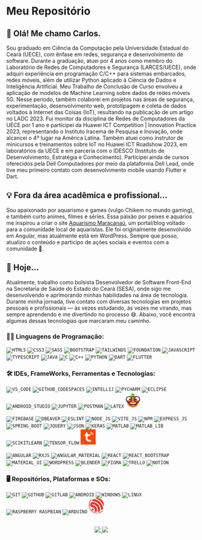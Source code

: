 
# Meu Repositório

## 👋 Olá! Me chamo Carlos.
Sou graduado em Ciência da Computação pela Universidade Estadual do Ceará (UECE), com ênfase em redes, segurança e desenvolvimento de software. Durante a graduação, atuei por 4 anos como membro do Laboratório de Redes de Computadores e Segurança (LARCES/UECE), onde adquiri experiência em programação C/C++ para sistemas embarcados, redes móveis, além de utilizar Python aplicado à Ciência de Dados e Inteligência Artificial.
Meu Trabalho de Conclusão de Curso envolveu a aplicação de modelos de Machine Learning sobre dados de redes móveis 5G. Nesse período, também colaborei em projetos nas áreas de segurança, experimentação, desenvolvimento web, prototipagem e coleta de dados voltados à Internet das Coisas (IoT), resultando na publicação de um artigo no LADC 2023.
Fui monitor da disciplina de Redes de Computadores da UECE por 1 ano e participei da Huawei ICT Competition | Innovation Practice 2023, representando o Instituto Iracema de Pesquisa e Inovação, onde alcancei o 4º lugar na América Latina. Também atuei como instrutor de minicursos e treinamentos sobre IoT no Huawei ICT Roadshow 2023, em laboratórios da UECE e em parceria com o IDESCO (Instituto de Desenvolvimento, Estratégia e Conhecimento).
Participei ainda de cursos oferecidos pela Dell Computadores por meio da plataforma Dell Lead, onde tive meu primeiro contato com desenvolvimento mobile usando Flutter e Dart.

## 💡 Fora da área acadêmica e profissional...
Sou apaixonado por aquarismo e games (vulgo Chikem no mundo gaming), e também curto animes, filmes e séries. Essa paixão por peixes e aquários me inspirou a criar o site [Aquarismo Maracanaú](https://aquarismomaracanau.com.br/), um portal/blog voltado para a comunidade local de aquaristas. Ele foi originalmente desenvolvido em Angular, mas atualmente está em WordPress. Sempre que posso, atualizo o conteúdo e participo de ações sociais e eventos com a comunidade 🐠.

## 🚀 Hoje...
Atualmente, trabalho como bolsista Desenvolvedor de Software Front-End na Secretaria de Saúde do Estado do Ceará (SESA), onde sigo me desenvolvendo e aprimorando minhas habilidades na área de tecnologia.
Durante minha jornada, tive contato com diversas tecnologias em projetos pessoais e profissionais — às vezes estudando, às vezes me virando, mas sempre aprendendo e me divertindo no processo 😅. Abaixo, você encontra algumas dessas tecnologias que marcaram meu caminho.

### 👨‍💻 Linguagens de Programação:

<code><img width="40px" src="https://cdn.jsdelivr.net/gh/devicons/devicon/icons/html5/html5-original-wordmark.svg" title = "HTML5"/></code>
<code><img width="40px" src="https://cdn.jsdelivr.net/gh/devicons/devicon/icons/css3/css3-original-wordmark.svg" title = "CSS3"/></code>
<code><img width="40px" src="https://cdn.jsdelivr.net/gh/devicons/devicon@latest/icons/sass/sass-original.svg" title = "SASS"/></code>
<code><img width="40px" src="https://cdn.jsdelivr.net/gh/devicons/devicon@latest/icons/bootstrap/bootstrap-original.svg" title = "BOOTSTRAP"/></code>
<code><img width="40px" src="https://cdn.jsdelivr.net/gh/devicons/devicon@latest/icons/tailwindcss/tailwindcss-original.svg" title = "TAILWINDS"/></code>
<code><img width="40px" src="https://cdn.jsdelivr.net/gh/devicons/devicon@latest/icons/foundation/foundation-original.svg" title = "FOUNDATION"/></code>
<code><img width="40px" src="https://cdn.jsdelivr.net/gh/devicons/devicon/icons/javascript/javascript-original.svg" title = "JAVASCRIPT"/></code>
<code><img width="40px" src="https://cdn.jsdelivr.net/gh/devicons/devicon@latest/icons/typescript/typescript-original.svg" title = "TYPESCRIPT"/></code>
<code><img width="40px" src="https://cdn.jsdelivr.net/gh/devicons/devicon/icons/java/java-original.svg" title = "JAVA"/></code>
<code><img width="40px" src="https://cdn.jsdelivr.net/gh/devicons/devicon@latest/icons/c/c-original.svg" title = "C"/></code>
<code><img width="40px" src="https://cdn.jsdelivr.net/gh/devicons/devicon@latest/icons/cplusplus/cplusplus-original.svg" title = "C++"/></code>
<code><img width="40px" src="https://cdn.jsdelivr.net/gh/devicons/devicon@latest/icons/python/python-original.svg" title = "PYTHON"/></code>
<code><img width="40px" src="https://cdn.jsdelivr.net/gh/devicons/devicon@latest/icons/dart/dart-original.svg" title = "DART"/></code>
<code><img width="40px" src="https://cdn.jsdelivr.net/gh/devicons/devicon@latest/icons/flutter/flutter-original.svg" title = "FLUTTER"/></code>


### 🛠 IDEs, FrameWorks, Ferramentas e Tecnologias: 

<code><img width="40px" src="https://cdn.jsdelivr.net/gh/devicons/devicon@latest/icons/vscode/vscode-original.svg" title = "VS_CODE"/></code>
<code><img width="40px" src="https://cdn.jsdelivr.net/gh/devicons/devicon@latest/icons/githubcodespaces/githubcodespaces-original.svg" title = "GITHUB_CODESPACES"/></code>
<code><img width="40px" src="https://cdn.jsdelivr.net/gh/devicons/devicon@latest/icons/intellij/intellij-original.svg" title = "INTELLIJ"/></code>
<code><img width="40px" src="https://cdn.jsdelivr.net/gh/devicons/devicon@latest/icons/pycharm/pycharm-original.svg" title = "PYCHARM"/></code>
<code><img width="40px" src="https://cdn.jsdelivr.net/gh/devicons/devicon@latest/icons/eclipse/eclipse-original.svg" title = "ECLIPSE"/></code>
<code><img width="40px" src="https://cdn.jsdelivr.net/gh/devicons/devicon@latest/icons/androidstudio/androidstudio-original.svg" title = "ANDROID_STUDIO"/></code>
<code><img width="40px" src="https://cdn.jsdelivr.net/gh/devicons/devicon@latest/icons/jupyter/jupyter-original-wordmark.svg" title = "JUPYTER"/></code>
<code><img width="40px" src="https://cdn.jsdelivr.net/gh/devicons/devicon@latest/icons/postman/postman-original.svg" title = "POSTMAN"/></code>
<code><img width="40px" src="https://cdn.jsdelivr.net/gh/devicons/devicon@latest/icons/latex/latex-original.svg" title = "LATEX"/></code>
<code><img width="40px" src="orange.png" title = "ORANGE_DATA_MINING"/></code>
</br>

<code><img width="40px" src="https://cdn.jsdelivr.net/gh/devicons/devicon@latest/icons/firebase/firebase-original.svg" title = "FIREBASE"/></code>
<code><img width="40px" src="https://cdn.jsdelivr.net/gh/devicons/devicon@latest/icons/dbeaver/dbeaver-original.svg" title = "DBEAVER"/></code>
<code><img width="40px" src="https://cdn.jsdelivr.net/gh/devicons/devicon@latest/icons/eslint/eslint-original.svg" title = "ESLINT"/></code>
<code><img width="40px" src="https://cdn.jsdelivr.net/gh/devicons/devicon@latest/icons/nodejs/nodejs-original.svg" title = "NODE_JS"/></code>
<code><img width="40px" src="https://cdn.jsdelivr.net/gh/devicons/devicon@latest/icons/vitejs/vitejs-original.svg" title = "VITE_JS"/></code>
<code><img width="40px" src="https://cdn.jsdelivr.net/gh/devicons/devicon@latest/icons/npm/npm-original-wordmark.svg" title = "NPM"/></code>
<code><img width="40px" src="https://cdn.jsdelivr.net/gh/devicons/devicon@latest/icons/express/express-original.svg" title = "EXPRESS_JS"/></code>
<code><img width="40px" src="https://cdn.jsdelivr.net/gh/devicons/devicon@latest/icons/spring/spring-original.svg" title = "SPRING_BOOT"/></code>
<code><img width="40px" src="https://cdn.jsdelivr.net/gh/devicons/devicon@latest/icons/jquery/jquery-original-wordmark.svg" title = "JQUERY"/></code>
<code><img width="40px" src="https://cdn.jsdelivr.net/gh/devicons/devicon@latest/icons/json/json-original.svg" title = "JSON"/></code>
<code><img width="40px" src="https://cdn.jsdelivr.net/gh/devicons/devicon@latest/icons/keras/keras-original.svg" title = "KERAS"/></code>
<code><img width="40px" src="https://cdn.jsdelivr.net/gh/devicons/devicon@latest/icons/matlab/matlab-original.svg" title = "MATLAB"/></code>
<code><img width="40px" src="https://cdn.jsdelivr.net/gh/devicons/devicon@latest/icons/matplotlib/matplotlib-original.svg" title = "MATLAB_LIB"/></code>
<code><img width="40px" src="https://cdn.jsdelivr.net/gh/devicons/devicon@latest/icons/scikitlearn/scikitlearn-original.svg" title = "SCIKITLEARN"/></code>
<code><img width="40px" src="https://cdn.jsdelivr.net/gh/devicons/devicon@latest/icons/tensorflow/tensorflow-original.svg" title = "TENSOR_FLOW"/></code>
<code><img width="40px" src="tuya.png" title = "TUYA_API"/></code>
</br>

<code><img width="40px" src="https://cdn.jsdelivr.net/gh/devicons/devicon@latest/icons/angular/angular-original.svg" title = "ANGULAR"/></code>
<code><img width="40px" src="https://cdn.jsdelivr.net/gh/devicons/devicon@latest/icons/rxjs/rxjs-original.svg" title = "RXJS"/></code>
<code><img width="40px" src="https://cdn.jsdelivr.net/gh/devicons/devicon@latest/icons/angularmaterial/angularmaterial-original.svg" title = "ANGULAR_MATERIAL"/></code>
<code><img width="40px" src="https://cdn.jsdelivr.net/gh/devicons/devicon@latest/icons/react/react-original.svg" title = "REACT"/></code>
<code><img width="40px" src="https://cdn.jsdelivr.net/gh/devicons/devicon@latest/icons/reactbootstrap/reactbootstrap-original.svg" title = "REACT_BOOTSTRAP"/></code>
<code><img width="40px" src="https://cdn.jsdelivr.net/gh/devicons/devicon@latest/icons/materialui/materialui-original.svg" title = "MATERIAL_UI"/></code>
<code><img width="40px" src="https://cdn.jsdelivr.net/gh/devicons/devicon@latest/icons/wordpress/wordpress-original.svg" title = "WORDPRESS"/></code>
<code><img width="40px" src="https://cdn.jsdelivr.net/gh/devicons/devicon@latest/icons/blender/blender-original.svg" title = "BLENDER"/></code>
<code><img width="40px" src="https://cdn.jsdelivr.net/gh/devicons/devicon@latest/icons/figma/figma-original.svg" title = "FIGMA"/></code>
<code><img width="40px" src="https://cdn.jsdelivr.net/gh/devicons/devicon@latest/icons/trello/trello-original.svg" title = "TRELLO"/></code>
<code><img width="40px" src="https://cdn.jsdelivr.net/gh/devicons/devicon@latest/icons/notion/notion-original.svg" title = "NOTION"/></code>

### 🖥️ Repositórios, Plataformas e SOs:

<code><img width="40px" src="https://cdn.jsdelivr.net/gh/devicons/devicon/icons/git/git-original.svg" title = "GIT"/></code>
<code><img width="40px" src="https://cdn.jsdelivr.net/gh/devicons/devicon/icons/github/github-original.svg" title = "GITHUB"/></code>
<code><img width="40px" src="https://cdn.jsdelivr.net/gh/devicons/devicon@latest/icons/gitlab/gitlab-original.svg" title = "GITLAB"/></code>
<code><img width="40px" src="https://cdn.jsdelivr.net/gh/devicons/devicon/icons/android/android-original.svg" title = "ANDROID"/></code>
<code><img width="40px" src="https://cdn.jsdelivr.net/gh/devicons/devicon@latest/icons/windows8/windows8-original.svg" title = "WINDOWS"/></code>
<code><img width="40px" src="https://cdn.jsdelivr.net/gh/devicons/devicon@latest/icons/linux/linux-original.svg" title = "LINUX"/></code>
<code><img width="40px" src="https://cdn.jsdelivr.net/gh/devicons/devicon@latest/icons/raspberrypi/raspberrypi-original.svg" title = "RASPBERRY RASPBIAN"/></code>
<code><img width="40px" src="https://cdn.jsdelivr.net/gh/devicons/devicon@latest/icons/arduino/arduino-original-wordmark.svg" title = "ARDUINO"/></code>
<code><img width="40px" src="espressif.png" title = "ESPRESSIF"/></code>


##
<p align="center">
<a href="https://github.com/jeniblodev">
  <img height="180em" src="https://github-readme-stats-eight-theta.vercel.app/api?username=Chikrem&show_icons=true&theme=algolia&include_all_commits=true&count_private=true"/>
  <img height="180em" src="https://github-readme-stats-eight-theta.vercel.app/api/top-langs/?username=Chikrem&layout=compact&langs_count=8&theme=algolia"/>
</a>
</p>
